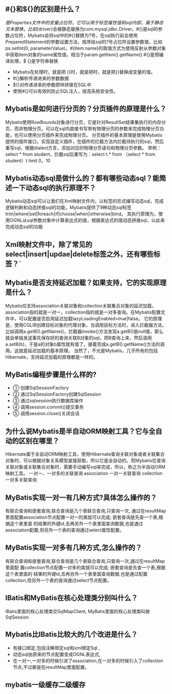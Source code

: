 
## #{}和${}的区别是什么？
   ${} 是Properties文件中的变量占位符，它可以用于标签属性值和sql内部，属于静态文本替换，比如${driver}会被静态替换为com.mysql.jdbc.Driver。#{}是sql的参数占位符，Mybatis会将sql中的#{}替换为?号，在sql执行前会使用PreparedStatement的参数设置方法，按序给sql的?号占位符设置参数值，比如ps.setInt(0, parameterValue)，#{item.name}的取值方式为使用反射从参数对象中获取item对象的name属性值，相当于param.getItem().getName()
   #{}是预编译处理，$ {}是字符串替换
  - Mybatis在处理时，就是把 {}时，就是把时，就是把{}替换成变量的值。
  - #{}解析传递进来的参数数据
  - ${}对传递进来的参数原样拼接在SQL中
  - 使用#{}可以有效的防止SQL注入，提高系统安全性。

## Mybatis是如何进行分页的？分页插件的原理是什么？
   Mybatis使用RowBounds对象进行分页，它是针对ResultSet结果集执行的内存分页，而非物理分页，可以在sql内直接书写带有物理分页的参数来完成物理分页功能，也可以使用分页插件来完成物理分页。
分页插件的基本原理是使用Mybatis提供的插件接口，实现自定义插件，在插件的拦截方法内拦截待执行的sql，然后重写sql，根据dialect方言，添加对应的物理分页语句和物理分页参数。
举例：select * from student，拦截sql后重写为：select t.* from （select * from student）t limit 0，10

## Mybatis动态sql是做什么的？都有哪些动态sql？能简述一下动态sql的执行原理不？
   Mybatis动态sql可以让我们在Xml映射文件内，以标签的形式编写动态sql，完成逻辑判断和动态拼接sql的功能，Mybatis提供了9种动态sql标签trim|where|set|foreach|if|choose|when|otherwise|bind。
其执行原理为，使用OGNL从sql参数对象中计算表达式的值，根据表达式的值动态拼接sql，以此来完成动态sql的功能


## Xml映射文件中，除了常见的select|insert|updae|delete标签之外，还有哪些标签？`   
##  Mybatis是否支持延迟加载？如果支持，它的实现原理是什么？
   Mybatis仅支持association关联对象和collection关联集合对象的延迟加载，association指的就是一对一，collection指的就是一对多查询。在Mybatis配置文件中，可以配置是否启用延迟加载lazyLoadingEnabled=true|false。
它的原理是，使用CGLIB创建目标对象的代理对象，当调用目标方法时，进入拦截器方法，比如调用a.getB().getName()，拦截器invoke()方法发现a.getB()是null值，那么就会单独发送事先保存好的查询关联B对象的sql，把B查询上来，然后调用a.setB(b)，于是a的对象b属性就有值了，接着完成a.getB().getName()方法的调用。这就是延迟加载的基本原理。
当然了，不光是Mybatis，几乎所有的包括Hibernate，支持延迟加载的原理都是一样的。

## MyBatis编程步骤是什么样的?
   - ① 创建SqlSessionFactory
   - ② 通过SqlSessionFactory创建SqlSession
   - ③ 通过sqlsession执行数据库操作
   - ④ 调用session.commit()提交事务
   - ⑤ 调用session.close()关闭会话
## 为什么说Mybatis是半自动ORM映射工具？它与全自动的区别在哪里？
   Hibernate属于全自动ORM映射工具，使用Hibernate查询关联对象或者关联集合对象时，可以根据对象关系模型直接获取，所以它是全自动的。而Mybatis在查询关联对象或关联集合对象时，需要手动编写sql来完成，所以，称之为半自动ORM映射工具。
一对一、一对多的关联查询
association 一对一关联查询
collection 一对多关联查询

## MyBatis实现一对一有几种方式?具体怎么操作的？
   有联合查询和嵌套查询,联合查询是几个表联合查询,只查询一次, 通过在resultMap里面配置association节点配置一对一的类就可以完成; 嵌套查询是先查一个表,根据这个表里面 的结果的外键id,去再另外一个表里面查询数据,也是通过association配置,但另外一个表的查询通过select属性配置。

## MyBatis实现一对多有几种方式,怎么操作的？
   有联合查询和嵌套查询,联合查询是几个表联合查询,只查询一次,通过在resultMap里面配 置collection节点配置一对多的类就可以完成; 嵌套查询是先查一个表,根据这个表里面的 结果的外键id,去再另外一个表里面查询数据,也是通过配置collection,但另外一个表的查询通过select节点配置。

## IBatis和MyBatis在核心处理类分别叫什么？
   IBatis里面的核心处理类交SqlMapClient, MyBatis里面的核心处理类叫做SqlSession

## Mybatis比IBatis比较大的几个改进是什么？
   - 有接口绑定,包括注解绑定sql和xml绑定Sql ,
   - 动态sql由原来的节点配置变成OGNL表达式,
   - 在一对一,一对多的时候引进了association,在一对多的时候引入了collection 节点,不过都是在resultMap里面配置。

## mybatis一级缓存二级缓存 
